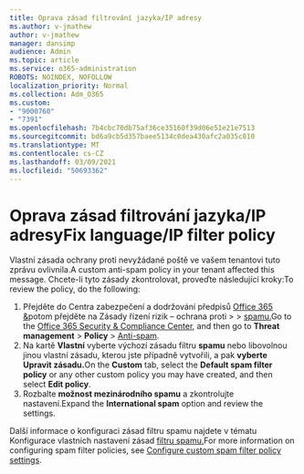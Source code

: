 ```yaml
---
title: Oprava zásad filtrování jazyka/IP adresy
ms.author: v-jmathew
author: v-jmathew
manager: dansimp
audience: Admin
ms.topic: article
ms.service: o365-administration
ROBOTS: NOINDEX, NOFOLLOW
localization_priority: Normal
ms.collection: Adm_O365
ms.custom:
- "9000760"
- "7391"
ms.openlocfilehash: 7b4cbc70db75af36ce35160f39d06e51e21e7513
ms.sourcegitcommit: bd6a9cb5d357baee5134c0dea430afc2a035c810
ms.translationtype: MT
ms.contentlocale: cs-CZ
ms.lasthandoff: 03/09/2021
ms.locfileid: "50693362"
---
```

# <a name="fix-languageip-filter-policy"></a><span data-ttu-id="67051-102">Oprava zásad filtrování jazyka/IP adresy</span><span class="sxs-lookup"><span data-stu-id="67051-102">Fix language/IP filter policy</span></span>

<span data-ttu-id="67051-103">Vlastní zásada ochrany proti nevyžádané poště ve vašem tenantovi tuto zprávu ovlivnila.</span><span class="sxs-lookup"><span data-stu-id="67051-103">A custom anti-spam policy in your tenant affected this message.</span></span> <span data-ttu-id="67051-104">Chcete-li tyto zásady zkontrolovat, proveďte následující kroky:</span><span class="sxs-lookup"><span data-stu-id="67051-104">To review the policy, do the following:</span></span>

1. <span data-ttu-id="67051-105">Přejděte do Centra zabezpečení a dodržování předpisů [Office 365 &](https://go.microsoft.com/fwlink/p/?linkid=2077143)potom přejděte na Zásady řízení rizik – ochrana proti   >    >  [spamu.](https://go.microsoft.com/fwlink/?linkid=2101518)</span><span class="sxs-lookup"><span data-stu-id="67051-105">Go to the [Office 365 Security & Compliance Center](https://go.microsoft.com/fwlink/p/?linkid=2077143), and then go to **Threat management** > **Policy** > [Anti-spam](https://go.microsoft.com/fwlink/?linkid=2101518).</span></span>
2. <span data-ttu-id="67051-106">Na kartě **Vlastní** vyberte výchozí zásadu filtru **spamu** nebo libovolnou jinou vlastní zásadu, kterou jste případně vytvořili, a pak **vyberte Upravit zásadu.**</span><span class="sxs-lookup"><span data-stu-id="67051-106">On the **Custom** tab, select the **Default spam filter policy** or any other custom policy you may have created, and then select **Edit policy**.</span></span>
3. <span data-ttu-id="67051-107">Rozbalte **možnost mezinárodního spamu** a zkontrolujte nastavení.</span><span class="sxs-lookup"><span data-stu-id="67051-107">Expand the **International spam** option and review the settings.</span></span>

<span data-ttu-id="67051-108">Další informace o konfiguraci zásad filtru spamu najdete v tématu Konfigurace vlastních nastavení zásad [filtru spamu.](https://go.microsoft.com/fwlink/?linkid=2101054)</span><span class="sxs-lookup"><span data-stu-id="67051-108">For more information on configuring spam filter policies, see [Configure custom spam filter policy settings](https://go.microsoft.com/fwlink/?linkid=2101054).</span></span>
